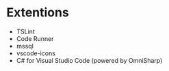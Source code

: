 # Extentions

* TSLint
* Code Runner
* mssql
* vscode-icons
* C# for Visual Studio Code (powered by OmniSharp)
